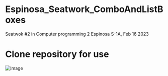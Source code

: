 # Espinosa_Seatwork_ComboAndListBoxes
Seatwok #2 in Computer programming 2
Espinosa S-1A, Feb 16 2023

# Clone repository for use
![image](https://user-images.githubusercontent.com/109223910/219376299-5a54d48b-223e-40ee-b777-b7e69d192343.png)
